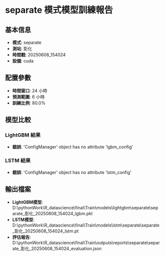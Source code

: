 
# separate 模式模型訓練報告

## 基本信息
- **模式**: separate
- **測站**: 彰化
- **時間戳**: 20250608_154024
- **設備**: cuda

## 配置參數
- **時間窗口**: 24 小時
- **預測範圍**: 6 小時
- **訓練比例**: 80.0%

## 模型比較

### LightGBM 結果

- **錯誤**: 'ConfigManager' object has no attribute 'lgbm_config'

### LSTM 結果

- **錯誤**: 'ConfigManager' object has no attribute 'lstm_config'


## 輸出檔案
- **LightGBM模型**: D:\pythonWork\R_datascience\final\Train\models\lightgbm\separate\separate_彰化_20250608_154024_lgbm.pkl
- **LSTM模型**: D:\pythonWork\R_datascience\final\Train\models\lstm\separate\separate_彰化_20250608_154024_lstm.pt
- **評估報告**: D:\pythonWork\R_datascience\final\Train\outputs\reports\separate\separate_彰化_20250608_154024_evaluation.json
